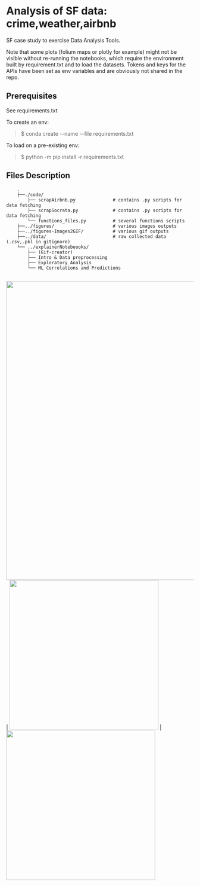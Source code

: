 # Analysis of SF data: crime,weather,airbnb
SF case study to exercise Data Analysis Tools.

Note that some plots (folium maps or plotly for example) might not be visible without re-running the notebooks, which require the environment built by requirement.txt and to load the datasets.
Tokens and keys for the APIs have been set as env variables and are obviously not shared in the repo. 

## Prerequisites

See requirements.txt

To create an env:
> $ conda create --name <EnvName> --file requirements.txt

To load on a pre-existing env:
> $ python -m pip install -r requirements.txt

## Files Description

```
    .
    ├──./code/
        ├── scrapAirbnb.py              # contains .py scripts for data fetching                   
        ├── scrapSocrata.py             # contains .py scripts for data fetching
        └── functions_files.py          # several functions scripts
    ├──../figures/                      # various images outputs
    ├──../figures-Images2GIF/           # various gif outputs
    ├──../data/                         # raw collected data (.csv,.pkl in gitignore)
    └── ../explainerNoteboooks/
        ├── (Gif-creator)
        ├── Intro & Data preprocessing                          
        ├── Exploratory Analysis                        
        └── ML Correlations and Predictions          
    
```

<img src="https://github.com/arita89/DataAnalysisExample/blob/main/figures-Images2GIF/crimeMonthYear/assault/assault.gif" width="800"> |
<img src="https://github.com/arita89/DataAnalysisExample/blob/main/figures-Images2GIF/crimeTime/assault/assault%20in%20time%20.gif" width="400"> |  <img src="https://github.com/arita89/DataAnalysisExample/blob/main/figures/assault_evol.gif" width="400">


